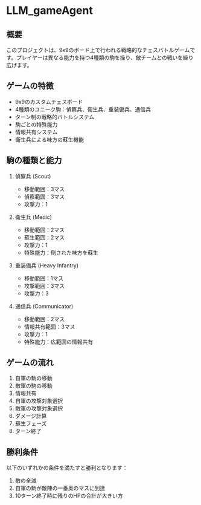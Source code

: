 # LLM_gameAgent

## 概要
このプロジェクトは、9x9のボード上で行われる戦略的なチェスバトルゲームです。プレイヤーは異なる能力を持つ4種類の駒を操り、敵チームとの戦いを繰り広げます。

## ゲームの特徴
- 9x9のカスタムチェスボード
- 4種類のユニーク駒：偵察兵、衛生兵、重装備兵、通信兵
- ターン制の戦略的バトルシステム
- 駒ごとの特殊能力
- 情報共有システム
- 衛生兵による味方の蘇生機能

## 駒の種類と能力

1. 偵察兵 (Scout)
   - 移動範囲：3マス
   - 偵察範囲：3マス
   - 攻撃力：1

2. 衛生兵 (Medic)
   - 移動範囲：2マス
   - 蘇生範囲：2マス
   - 攻撃力：1
   - 特殊能力：倒された味方を蘇生

3. 重装備兵 (Heavy Infantry)
   - 移動範囲：1マス
   - 攻撃範囲：3マス
   - 攻撃力：3

4. 通信兵 (Communicator)
   - 移動範囲：2マス
   - 情報共有範囲：3マス
   - 攻撃力：1
   - 特殊能力：広範囲の情報共有

## ゲームの流れ
1. 自軍の駒の移動
2. 敵軍の駒の移動
3. 情報共有
4. 自軍の攻撃対象選択
5. 敵軍の攻撃対象選択
6. ダメージ計算
7. 蘇生フェーズ
8. ターン終了

## 勝利条件
以下のいずれかの条件を満たすと勝利となります：
1. 敵の全滅
2. 自軍の駒が敵陣の一番奥のマスに到達
3. 10ターン終了時に残りのHPの合計が大きい方
